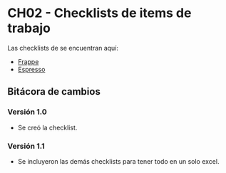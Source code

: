 # CH02 - Checklists de items de trabajo

Las checklists de se encuentran aquí:
- [Frappe](https://docs.google.com/spreadsheets/d/1BTfYvNCsBmU54sY2hRHbU0hQRsxRtR4aCTtCfFbPxrI/edit?usp=sharing)
- [Espresso](https://docs.google.com/spreadsheets/d/1n_54rAYTKQbeS7BMTjiWpKrLYeu8Y7eRPxawOJVQQbs/edit?usp=sharing)

## Bitácora de cambios

### Versión 1.0

- Se creó la checklist.

### Versión 1.1

- Se incluyeron las demás checklists para tener todo en un solo excel.
